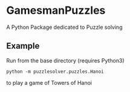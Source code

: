 # GamesmanPuzzles
A Python Package dedicated to Puzzle solving

## Example
Run from the base directory (requires Python3)
```
python -m puzzlesolver.puzzles.Hanoi
```
to play a game of Towers of Hanoi

